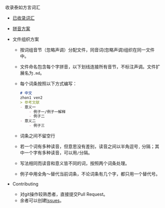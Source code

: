 收录泰如方言词汇

- [已收录词汇](https://hqzxzwb.github.io/taerv_czdin_jihua/)

- [拼音方案](http://taerv.nguyoeh.com/拼音方案介绍/)

- 文件组织方案

  - 按词组音节（忽略声调）分配文件，同音词(忽略声调)组织在同一文件中。

  - 文件命名包含每个字拼音，以下划线连接所有音节，不标注声调。文件扩展名为`.md`。

  - 每个词条按照以下方式编写：

    ```md
    # 中文
    zhon1 ven2
    > 参考文献
    - 意义一
    	- 例子一/例子一解释
    	- 例子二
    - 意义二
    	- 例子三
    ```

  - 词条之间不留空行

  - 若一个词有多种读音，但意思没有差别，读音之间以半角逗号`,` 分隔；其中一个字有多种读音，可以用`/`分隔。

  - 写法相同而读音和意义皆不同的词，按照两个词条处理。

  - 例子中用全角～替代当前词条，不论词条有几个字，都只用一个替代号。
- Contributing
  - 对git操作较熟悉者，直接提交Pull Request。
  - 余者可以创建[Issues](https://github.com/hqzxzwb/taerv_czdin_jihua/issues)。

